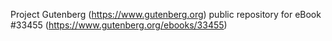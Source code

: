 Project Gutenberg (https://www.gutenberg.org) public repository for eBook #33455 (https://www.gutenberg.org/ebooks/33455)
